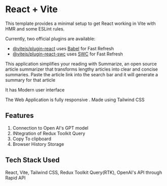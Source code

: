 # React + Vite

This template provides a minimal setup to get React working in Vite with HMR and some ESLint rules.

Currently, two official plugins are available:

- [@vitejs/plugin-react](https://github.com/vitejs/vite-plugin-react/blob/main/packages/plugin-react/README.md) uses [Babel](https://babeljs.io/) for Fast Refresh
- [@vitejs/plugin-react-swc](https://github.com/vitejs/vite-plugin-react-swc) uses [SWC](https://swc.rs/) for Fast Refresh

This application simplifies your reading with Summarize, an open source article summarizer that transforms lengthy articles into clear and concise summaries. Paste the article link into the search bar and it will generate a summary for that article



It has Modern user interface
<!-- The Web Application will save history, using local storage,handle form events and catch errors,implement copy to clipboard, -->

The Web Application is fully responsive . Made using Tailwind CSS
## Features

1. Connection to Open AI's GPT model
2. INtegration of Redux Toolkit Query
3. Copy To clipboard
4. Browser History Storage


## Tech Stack Used 
React, Vite, Tailwind CSS, Redux Toolkit Query(RTK), OpenAI's API through Rapid API
